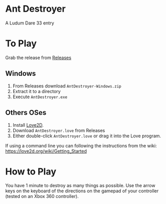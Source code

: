 # Ant Destroyer

A Ludum Dare 33 entry

# To Play

Grab the release from [Releases](https://github.com/healyk/ld33/releases)

## Windows

  1. From Releases download ```AntDestroyer-Windows.zip```
  2. Extract it to a directory
  3. Execute ```AntDestroyer.exe```

## Others OSes

  1. Install [Love2D](https://love2d.org/).
  2. Download ```AntDestroyer.love``` from Releases
  3. Either double-click ```AntDestroyer.love``` or drag it into the Love program.

If using a command line you can following the instructions from the wiki: https://love2d.org/wiki/Getting_Started

# How to Play

You have 1 minute to destroy as many things as possible.  Use the arrow keys on the keyboard of the directions
on the gamepad of your controller (tested on an Xbox 360 controller).

